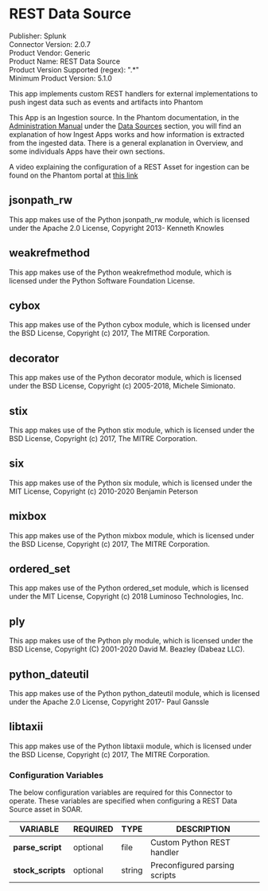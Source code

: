 [comment]: # "Auto-generated SOAR connector documentation"
# REST Data Source

Publisher: Splunk  
Connector Version: 2.0.7  
Product Vendor: Generic  
Product Name: REST Data Source  
Product Version Supported (regex): ".\*"  
Minimum Product Version: 5.1.0  

This app implements custom REST handlers for external implementations to push ingest data such as events and artifacts into Phantom

[comment]: # " File: README.md"
[comment]: # "  Copyright (c) 2016-2022 Splunk Inc."
[comment]: # ""
[comment]: # "Licensed under the Apache License, Version 2.0 (the 'License');"
[comment]: # "you may not use this file except in compliance with the License."
[comment]: # "You may obtain a copy of the License at"
[comment]: # ""
[comment]: # "    http://www.apache.org/licenses/LICENSE-2.0"
[comment]: # ""
[comment]: # "Unless required by applicable law or agreed to in writing, software distributed under"
[comment]: # "the License is distributed on an 'AS IS' BASIS, WITHOUT WARRANTIES OR CONDITIONS OF ANY KIND,"
[comment]: # "either express or implied. See the License for the specific language governing permissions"
[comment]: # "and limitations under the License."
[comment]: # ""
This App is an Ingestion source. In the Phantom documentation, in the [Administration
Manual](../admin/) under the [Data Sources](../admin/sources) section, you will find an explanation
of how Ingest Apps works and how information is extracted from the ingested data. There is a general
explanation in Overview, and some individuals Apps have their own sections.

A video explaining the configuration of a REST Asset for ingestion can be found on the Phantom
portal at [this link](https://my.phantom.us/video/4)

## jsonpath_rw

This app makes use of the Python jsonpath_rw module, which is licensed under the Apache 2.0 License,
Copyright 2013- Kenneth Knowles

## weakrefmethod

This app makes use of the Python weakrefmethod module, which is licensed under the Python Software
Foundation License.

## cybox

This app makes use of the Python cybox module, which is licensed under the BSD License, Copyright
(c) 2017, The MITRE Corporation.

## decorator

This app makes use of the Python decorator module, which is licensed under the BSD License,
Copyright (c) 2005-2018, Michele Simionato.

## stix

This app makes use of the Python stix module, which is licensed under the BSD License, Copyright (c)
2017, The MITRE Corporation.

## six

This app makes use of the Python six module, which is licensed under the MIT License, Copyright (c)
2010-2020 Benjamin Peterson

## mixbox

This app makes use of the Python mixbox module, which is licensed under the BSD License, Copyright
(c) 2017, The MITRE Corporation.

## ordered_set

This app makes use of the Python ordered_set module, which is licensed under the MIT License,
Copyright (c) 2018 Luminoso Technologies, Inc.

## ply

This app makes use of the Python ply module, which is licensed under the BSD License, Copyright (C)
2001-2020 David M. Beazley (Dabeaz LLC).

## python_dateutil

This app makes use of the Python python_dateutil module, which is licensed under the Apache 2.0
License, Copyright 2017- Paul Ganssle

## libtaxii

This app makes use of the Python libtaxii module, which is licensed under the BSD License, Copyright
(c) 2017, The MITRE Corporation.


### Configuration Variables
The below configuration variables are required for this Connector to operate.  These variables are specified when configuring a REST Data Source asset in SOAR.

VARIABLE | REQUIRED | TYPE | DESCRIPTION
-------- | -------- | ---- | -----------
**parse_script** |  optional  | file | Custom Python REST handler
**stock_scripts** |  optional  | string | Preconfigured parsing scripts